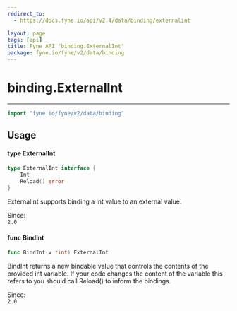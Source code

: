 ```yaml
---
redirect_to:
  - https://docs.fyne.io/api/v2.4/data/binding/externalint

layout: page
tags: [api]
title: Fyne API "binding.ExternalInt"
package: fyne.io/fyne/v2/data/binding
---
```

# binding.ExternalInt
---

```go
import "fyne.io/fyne/v2/data/binding"
```

## Usage

#### type ExternalInt

```go
type ExternalInt interface {
	Int
	Reload() error
}
```

ExternalInt supports binding a int value to an external value.


<div class="since">Since: <code>
2.0</code></div>

#### func  BindInt

```go
func BindInt(v *int) ExternalInt
```
BindInt returns a new bindable value that controls the contents of the provided int variable. If your code changes the content of the variable this refers to you should call Reload() to inform the bindings.


<div class="since">Since: <code>
2.0</code></div>
